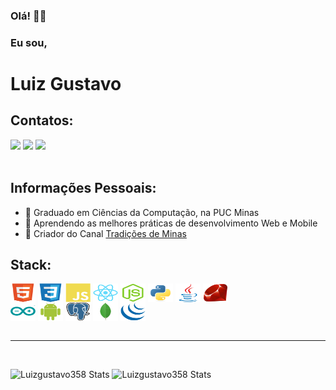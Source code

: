 ### Olá! 👋😀
### Eu sou,
# Luiz Gustavo

## Contatos:

<div>
    <a href = "mailto:luiz.gustavo358@gmail.com"><img src="https://img.shields.io/badge/-Gmail-%23333?style=for-the-badge&logo=gmail&logoColor=white" target="_blank"></a>
    <a href="https://www.linkedin.com/in/luizgbraganca/" target="_blank"><img src="https://img.shields.io/badge/-LinkedIn-%230077B5?style=for-the-badge&logo=linkedin&logoColor=white" target="_blank"></a> 
    <a href="https://www.youtube.com/c/Tradi%C3%A7%C3%B5esdeMinas/videos" target="_blank"><img src="https://img.shields.io/badge/YouTube-FF0000?style=for-the-badge&logo=youtube&logoColor=white" target="_blank"></a>
</div>
<br>

## Informações Pessoais:

- 🔬 Graduado em Ciências da Computação, na PUC Minas
- 🌱 Aprendendo as melhores práticas de desenvolvimento Web e Mobile
- 🎥 Criador do Canal [Tradições de Minas](https://www.youtube.com/c/Tradi%C3%A7%C3%B5esdeMinas)

## Stack:

<div style="display: inline_block">
  <img align="center" alt="Luiz-HTML" height="30" width="40" src="https://raw.githubusercontent.com/devicons/devicon/master/icons/html5/html5-original.svg">
  <img align="center" alt="Luiz-CSS" height="30" width="40" src="https://raw.githubusercontent.com/devicons/devicon/master/icons/css3/css3-original.svg">
  <img align="center" alt="Luiz-Js" height="30" width="40" src="https://raw.githubusercontent.com/devicons/devicon/master/icons/javascript/javascript-plain.svg">
  <img align="center" alt="Luiz-React" height="30" width="40" src="https://raw.githubusercontent.com/devicons/devicon/master/icons/react/react-original.svg">
  <img align="center" alt="Luiz-Node" height="30" width="40" src="https://raw.githubusercontent.com/devicons/devicon/master/icons/nodejs/nodejs-original.svg">
  <img align="center" alt="Luiz-Python" height="30" width="40" src="https://raw.githubusercontent.com/devicons/devicon/master/icons/python/python-original.svg">
  <img align="center" alt="Luiz-Java" height="30" width="40" src="https://raw.githubusercontent.com/devicons/devicon/master/icons/java/java-original.svg">
  <img align="center" alt="Luiz-Ruby" height="30" width="40" src="https://raw.githubusercontent.com/devicons/devicon/master/icons/ruby/ruby-original.svg">
</div>
<div style="display: inline_block">
    <img align="center" alt="Luiz-Arduino" height="30" width="40" src="https://raw.githubusercontent.com/devicons/devicon/master/icons/arduino/arduino-original.svg">
    <img align="center" alt="Luiz-Android" height="30" width="40" src="https://raw.githubusercontent.com/devicons/devicon/master/icons/android/android-original.svg">
    <img align="center" alt="Luiz-PostgreSQL" height="30" width="40" src="https://raw.githubusercontent.com/devicons/devicon/master/icons/postgresql/postgresql-original.svg">
    <img align="center" alt="Luiz-MongoDB" height="30" width="40" src="https://raw.githubusercontent.com/devicons/devicon/master/icons/mongodb/mongodb-original.svg">
    <img align="center" alt="Luiz-jQuery" height="30" width="40" src="https://raw.githubusercontent.com/devicons/devicon/master/icons/jquery/jquery-original.svg">
</div>
<br>

---
  
<br>

![Luizgustavo358 Stats](https://github-readme-stats.vercel.app/api/top-langs/?username=Luizgustavo358&show_icons=true&hide_border=true&layout=compact&theme=tokyonight)
![Luizgustavo358 Stats](https://github-readme-stats.vercel.app/api?username=Luizgustavo358&show_icons=true&theme=tokyonight)
